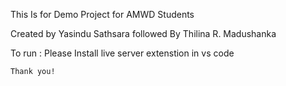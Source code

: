 This Is for Demo Project for AMWD Students

Created by Yasindu Sathsara
followed By Thilina R. Madushanka

To run :
    Please Install live server extenstion in vs code

    Thank you!